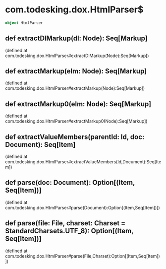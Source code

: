# com.todesking.dox.HtmlParser$


```scala
object HtmlParser
```


 def extractDlMarkup(dl: Node): Seq[Markup]
--------------------------------------------

(defined at com.todesking.dox.HtmlParser#extractDlMarkup(Node):Seq[Markup])


 def extractMarkup(elm: Node): Seq[Markup]
-------------------------------------------

(defined at com.todesking.dox.HtmlParser#extractMarkup(Node):Seq[Markup])


 def extractMarkup0(elm: Node): Seq[Markup]
--------------------------------------------

(defined at com.todesking.dox.HtmlParser#extractMarkup0(Node):Seq[Markup])


 def extractValueMembers(parentId: Id, doc: Document): Seq[Item]
-----------------------------------------------------------------

(defined at com.todesking.dox.HtmlParser#extractValueMembers(Id,Document):Seq[Item])


 def parse(doc: Document): Option[(Item, Seq[Item])]
-----------------------------------------------------

(defined at com.todesking.dox.HtmlParser#parse(Document):Option[(Item,Seq[Item])])


 def parse(file: File, charset: Charset = StandardCharsets.UTF_8): Option[(Item, Seq[Item])]
---------------------------------------------------------------------------------------------

(defined at com.todesking.dox.HtmlParser#parse(File,Charset):Option[(Item,Seq[Item])])

